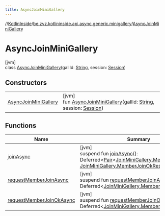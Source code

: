 ```yaml
---
title: AsyncJoinMiniGallery
---
```

//[KotlinInside](../../../index.html)/[be.zvz.kotlininside.api.async.generic.minigallery](../index.html)/[AsyncJoinMiniGallery](index.html)



# AsyncJoinMiniGallery



[jvm]\
class [AsyncJoinMiniGallery](index.html)(gallId: [String](https://kotlinlang.org/api/latest/jvm/stdlib/kotlin/-string/index.html), session: [Session](../../be.zvz.kotlininside.session/-session/index.html))



## Constructors


| | |
|---|---|
| [AsyncJoinMiniGallery](-async-join-mini-gallery.html) | [jvm]<br>fun [AsyncJoinMiniGallery](-async-join-mini-gallery.html)(gallId: [String](https://kotlinlang.org/api/latest/jvm/stdlib/kotlin/-string/index.html), session: [Session](../../be.zvz.kotlininside.session/-session/index.html)) |


## Functions


| Name | Summary |
|---|---|
| [joinAsync](join-async.html) | [jvm]<br>suspend fun [joinAsync](join-async.html)(): Deferred&lt;[Pair](https://kotlinlang.org/api/latest/jvm/stdlib/kotlin/-pair/index.html)&lt;[JoinMiniGallery.MemberJoinResult](../../be.zvz.kotlininside.api.generic.minigallery/-join-mini-gallery/-member-join-result/index.html), [JoinMiniGallery.MemberJoinOkResult](../../be.zvz.kotlininside.api.generic.minigallery/-join-mini-gallery/-member-join-ok-result/index.html)&gt;&gt; |
| [requestMemberJoinAsync](request-member-join-async.html) | [jvm]<br>suspend fun [requestMemberJoinAsync](request-member-join-async.html)(): Deferred&lt;[JoinMiniGallery.MemberJoinResult](../../be.zvz.kotlininside.api.generic.minigallery/-join-mini-gallery/-member-join-result/index.html)&gt; |
| [requestMemberJoinOkAsync](request-member-join-ok-async.html) | [jvm]<br>suspend fun [requestMemberJoinOkAsync](request-member-join-ok-async.html)(): Deferred&lt;[JoinMiniGallery.MemberJoinOkResult](../../be.zvz.kotlininside.api.generic.minigallery/-join-mini-gallery/-member-join-ok-result/index.html)&gt; |

